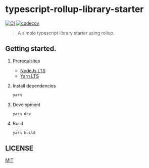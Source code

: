 # typescript-rollup-library-starter
[![CI](https://github.com/dogezhou/typescript-rollup-library-starter/workflows/integrate/badge.svg)](https://github.com/dogezhou/typescript-rollup-library-starter/actions?query=workflow%3Aintegrate)
[![codecov](https://codecov.io/gh/dogezhou/typescript-rollup-library-starter/branch/main/graph/badge.svg?token=H41UFGUSGN)](https://codecov.io/gh/dogezhou/typescript-rollup-library-starter)

> A simple typescript library starter using rollup.

## Getting started.
1. Prerequisites
    - [NodeJs LTS](https://nodejs.org/zh-cn/)
    - [Yarn LTS](https://classic.yarnpkg.com/zh-Hans/docs/install)

2. Install dependencies
    ```bash
    yarn
    ```
2. Development
    ```bash
    yarn dev
    ```

2. Build
    ```bash
    yarn build
    ```
   
## LICENSE
[MIT](./LICENSE)
